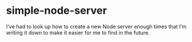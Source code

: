 # simple-node-server
I’ve had to look up how to create a new Node server enough times that I’m writing it down to make it easier for me to find in the future. 
